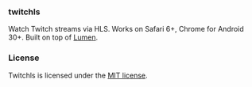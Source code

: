 ### twitchls

Watch Twitch streams via HLS. Works on Safari 6+, Chrome for Android 30+. Built on top of [Lumen](http://lumen.laravel.com/).

### License

Twitchls is licensed under the [MIT license](http://opensource.org/licenses/MIT).
